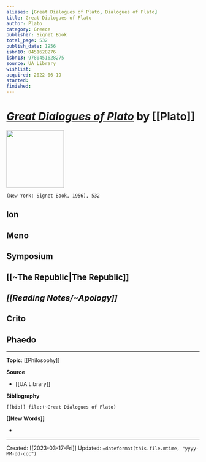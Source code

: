 ```yaml
---
aliases: [Great Dialogues of Plato, Dialogues of Plato]
title: Great Dialogues of Plato
author: Plato
category: Greece
publisher: Signet Book
total_page: 532
publish_date: 1956
isbn10: 0451628276
isbn13: 9780451628275
source: UA Library
wishlist: 
acquired: 2022-06-19 
started: 
finished: 
---
```

# *[Great Dialogues of Plato]()* by [[Plato]]

<img src="http://books.google.com/books/content?id=Nzcq1OtmDJ0C&printsec=frontcover&img=1&zoom=1&source=gbs_api" width=150>

`(New York: Signet Book, 1956), 532`

## Ion

## Meno

## Symposium

## [[~The Republic|The Republic]]

## *[[Reading Notes/~Apology]]*

## Crito

## Phaedo


--- 
**Topic**: [[Philosophy]]

**Source**
- [[UA Library]]

**Bibliography**

```query
[[bib]] file:(~Great Dialogues of Plato)
```
 

**[[New Words]]**

- 

---
Created: [[2023-03-17-Fri]]
Updated: `=dateformat(this.file.mtime, "yyyy-MM-dd-ccc")`